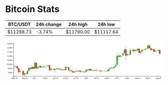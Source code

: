 # Bitcoin Stats

BTC/USDT|24h change|24h high|24h low|
|---|---|---|---|
|$11288.73|-3.74%|$11790.00|$11117.64|

<img src="./chart.svg">
